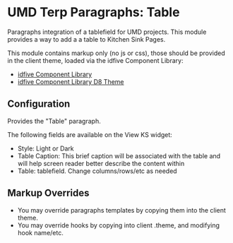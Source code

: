 # UMD Terp Paragraphs: Table

Paragraphs integration of a tablefield for UMD projects. This module provides a way to add a a table to Kitchen Sink Pages.

This module contains markup only (no js or css), those should be provided in the client theme, loaded via the idfive Component Library:

 - [idfive Component Library](https://bitbucket.org/idfivellc/idfive-component-library)
 - [idfive Component Library D8 Theme](https://bitbucket.org/idfivellc/idfive-component-library-d8-theme)

## Configuration

Provides the "Table" paragraph.

The following fields are available on the View KS widget:
 - Style: Light or Dark
 - Table Caption: This brief caption will be associated with the table and will help screen reader better describe the content within
 - Table: tablefield. Change columns/rows/etc as needed

## Markup Overrides
- You may override paragraphs templates by copying them into the client theme.
- You may override hooks by copying into client .theme, and modifying hook name/etc.
